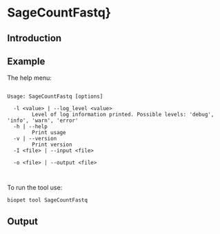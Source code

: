 # SageCountFastq}

## Introduction
 

## Example
The help menu:
~~~

Usage: SageCountFastq [options]

  -l <value> | --log_level <value>
        Level of log information printed. Possible levels: 'debug', 'info', 'warn', 'error'
  -h | --help
        Print usage
  -v | --version
        Print version
  -I <file> | --input <file>
        
  -o <file> | --output <file>
        


~~~

To run the tool use:
~~~
biopet tool SageCountFastq    
~~~


## Output
